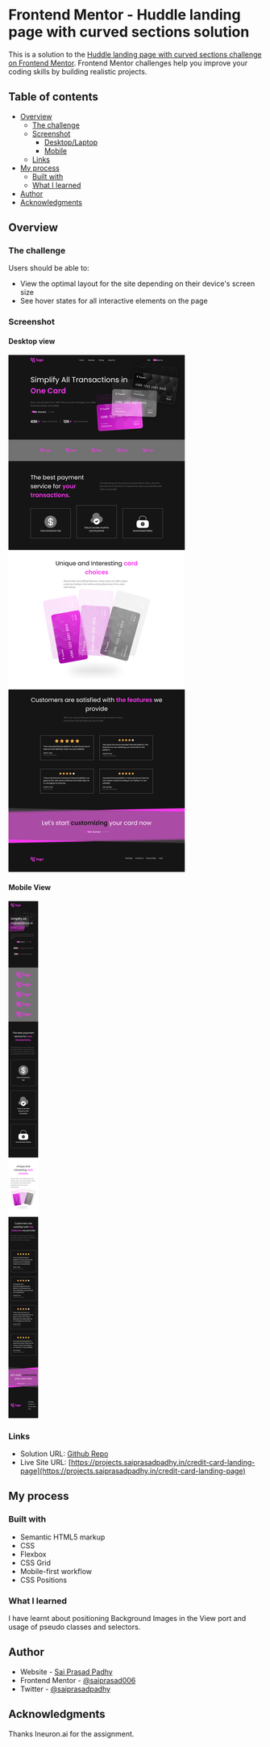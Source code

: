 # Frontend Mentor - Huddle landing page with curved sections solution

This is a solution to the [Huddle landing page with curved sections challenge on Frontend Mentor](https://www.frontendmentor.io/challenges/huddle-landing-page-with-curved-sections-5ca5ecd01e82137ec91a50f2). Frontend Mentor challenges help you improve your coding skills by building realistic projects. 

## Table of contents

- [Overview](#overview)
  - [The challenge](#the-challenge)
  - [Screenshot](#screenshot)
      - [Desktop/Laptop](#desktop-view)
      - [Mobile](#mobile-view)
  - [Links](#links)
- [My process](#my-process)
  - [Built with](#built-with)
  - [What I learned](#what-i-learned)
- [Author](#author)
- [Acknowledgments](#acknowledgments)


## Overview

### The challenge

Users should be able to:

- View the optimal layout for the site depending on their device's screen size
- See hover states for all interactive elements on the page

### Screenshot

#### Desktop view
![Web-view](./Assets/Photos/web-output.png)

#### Mobile View
![Web-view](./Assets/Photos/mobile-output.png)

### Links

- Solution URL: [Github Repo](https://github.com/Padhysai/credit-card-landing-page)
- Live Site URL: [https://projects.saiprasadpadhy.in/credit-card-landing-page](https://projects.saiprasadpadhy.in/credit-card-landing-page)

## My process

### Built with

- Semantic HTML5 markup
- CSS
- Flexbox
- CSS Grid
- Mobile-first workflow
- CSS Positions


### What I learned

I have learnt about positioning Background Images in the View port and usage of pseudo classes and selectors.

## Author

- Website - [Sai Prasad Padhy](https://projects.saiprasadpadhy.in/)
- Frontend Mentor - [@saiprasad006](https://blog.saiprasadpadhy.in/)
- Twitter - [@saiprasadpadhy](https://www.linkedin.com/in/saiprasadpadhy/)


## Acknowledgments

Thanks Ineuron.ai for the assignment.
